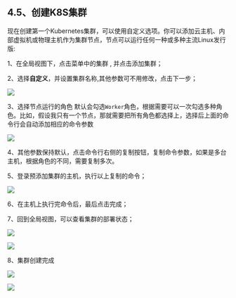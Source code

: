 ## 4.5、创建K8S集群

现在创建第一个Kubernetes集群，可以使用自定义选项。你可以添加云主机、内部虚拟机或物理主机作为集群节点，节点可以运行任何一种或多种主流Linux发行版:

1、在全局视图下，点击菜单中的集群 , 并点击添加集群；

2、选择**自定义**，并设置集群名称,其他参数可不用修改，点击下一步；

![](https://cdn.cloudcared.cn/wp-content/uploads/2020/04/WX20200401.png)

3、选择节点运行的角色
默认会勾选`Worker`角色，根据需要可以一次勾选多种角色。比如，假设我只有一个节点，那就需要把所有角色都选择上，选择后上面的命令行会自动添加相应的命令参数

![](https://cdn.cloudcared.cn/wp-content/uploads/2020/04/WX20200403.png)

4、其他参数保持默认，点击命令行右侧的复制按钮，复制命令参数，如果是多台主机，根据角色的不同，需要复制多次。

5、登录预添加集群的主机，执行以上复制的命令；

![](https://cdn.cloudcared.cn/wp-content/uploads/2020/04/WX20200406.png)

6、在主机上执行完命令后，最后点击完成；

7、回到全局视图，可以查看集群的部署状态；

![](https://cdn.cloudcared.cn/wp-content/uploads/2020/04/WX20200407.png)

![](https://cdn.cloudcared.cn/wp-content/uploads/2020/04/WX20200408.png)

8、集群创建完成

![](https://cdn.cloudcared.cn/wp-content/uploads/2020/04/WX20200409.png)

![](https://cdn.cloudcared.cn/wp-content/uploads/2020/04/WX20200410.png)

